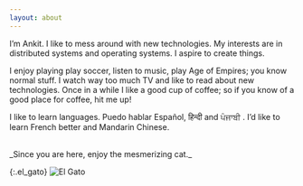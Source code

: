 ```yaml
---
layout: about
---
```


I’m Ankit. I like to mess around with new technologies. My interests are in distributed systems and operating systems. I aspire to create things.

I enjoy playing play soccer, listen to music, play Age of Empires; you know normal stuff. I watch way too much TV and like to read about new technologies. Once in a while I like a good cup of coffee; so if you know of a good place for coffee, hit me up!

I like to learn languages. Puedo hablar Español, हिन्दी and ਪੰਜਾਬੀ . I’d like to learn French better and Mandarin Chinese.

<br/>
_Since you are here, enjoy the mesmerizing cat._

{:.el_gato}
![El Gato]({{site.url}}/assets/img/el_gato.gif)
